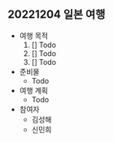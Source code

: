 ## 20221204 일본 여행

- 여행 목적
   1. [] Todo
   1. [] Todo
   1. [] Todo
- 준비물
   - Todo
- 여행 계획
   - Todo
- 참여자
   - 김성해
   - 신민희




